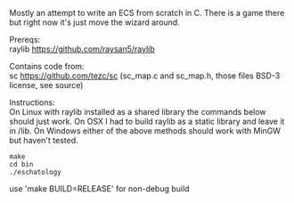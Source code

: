 Mostly an attempt to write an ECS from scratch in C. There is a game there but right now it's just move the wizard around.  

Prereqs:  
raylib https://github.com/raysan5/raylib

Contains code from:  
sc https://github.com/tezc/sc (sc_map.c and sc_map.h, those files BSD-3 license, see source)

Instructions:  
On Linux with raylib installed as a shared library the commands below should just work. On OSX I had to build raylib as a static library and 
leave it in /lib. On Windows either of the above methods should work with MinGW but haven't tested.  

```
make  
cd bin  
./eschatology
```
use 'make BUILD=RELEASE' for non-debug build